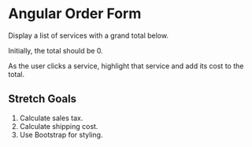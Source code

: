 # Angular Order Form

Display a list of services with a grand total below.

Initially, the total should be 0.

As the user clicks a service, highlight that service and
add its cost to the total.

## Stretch Goals

1. Calculate sales tax.
2. Calculate shipping cost.
3. Use Bootstrap for styling.